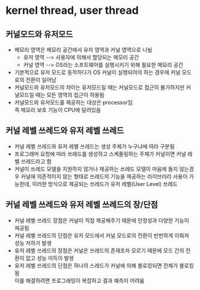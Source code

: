 # kernel thread, user thread
## 커널모드와 유저모드
- 메모리 영역은 메모리 공간에서 유저 영역과 커널 영역으로 나뉨
  - 유저 영역 --> 사용자에 의해서 할당되는 메모리 공간
  - 커널 영역 --> OS라는 소프트웨어를 실행시키기 위해 필요한 메모리 공간
- 기본적으로 유저 모드로 동작하다가 OS 커널이 실행되어야 하는 경우에 커널 모드로의 전환이 일어남
- 커널모드와 유저모드의 차이는 유저모드일 때는 커널모드로 접근이 불가하지만 커널모드일 때는 모든 영역의 접근이 허용됨
- 커널모드와 유저모드를 제공하는 대상은 processor임  
  즉 메모리 보호 기능이 CPU에 달려있음

## 커널 레벨 쓰레드와 유저 레벨 쓰레드
- 커널 레벨 쓰레드와 유저 레벨 쓰레드는 생성 주체가 누구냐에 따라 구분됨
- 프로그래머 요청에 따라 쓰레드를 생성하고 스케줄링하는 주체가 커널이면 커널 레벨 쓰레드라고 함
- 커널이 쓰레드 모델을 지원하지 않거나 제공하는 쓰레드 모델이 마음에 들지 않는경우 커널에 의존적이지 않는 형태로 쓰레드의 기능을 제공하는 라이브러리 사용이 가능한데, 이러한 방식으로 제공되는 쓰레드가 유저 레벨(User Level) 쓰레드

## 커널 레벨 쓰레드와 유저 레벨 쓰레드의 장/단점
- 커널 레벨 쓰레드 장점은 커널이 직접 제공해주기 때문에 안정성과 다양한 기능이 제공됨
- 커널 레벨 쓰레드의 단점은 유저 모드에서 커널 모드로의 전환이 빈번하게 이뤄져 성능 저하가 발생
- 유저 레벨 쓰레드의 장점은 커널은 쓰레드의 존재조차 모르기 때문에 모드 간의 전환이 없고 성능 이득이 발생
- 유저 레벨 쓰레드의 단점은 하나의 스레드가 커널에 의해 블로킹되면 전체가 블로킹됨  
  이를 해결하려면 프로그래밍이 복잡하고 결과 예측이 어려움